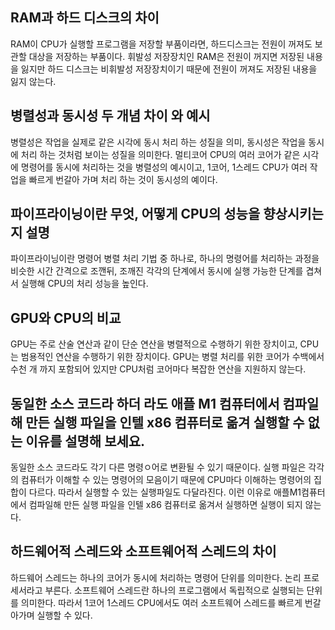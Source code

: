 ## RAM과 하드 디스크의 차이

RAM이 CPU가 실행할 프로그램을 저장할 부품이라면, 하드디스크는 전원이 꺼져도 보관할 대상을 저장하는 부품이다. 휘발성 저장장치인 RAM은 전원이 꺼지면 저장된 내용을 잃지만 하드 디스크는 비휘발성 저장장치이기 때문에 전원이 꺼져도 저장된 내용을 잃지 않는다.

## 병렬성과 동시성 두 개념 차이 와 예시

병렬성은 작업을 실제로 같은 시각에 동시 처리 하는 성질을 의미, 동시성은 작업을 동시에 처리 하는 것처럼 보이는 성질을 의미한다.
멀티코어 CPU의 여러 코어가 같은 시각에 명령어를 동시에 처리하는 것을 병렬성의 예시이고, 1코어, 1스레드 CPU가 여러 작업을 빠르게 번갈아 가며 처리 하는 것이 동시성의 예이다.

## 파이프라이닝이란 무엇, 어떻게 CPU의 성능을 향상시키는지 설명

파이프라이닝이란 명령어 병렬 처리 기법 중 하나로, 하나의 명령어를 처리하는 과정을 비슷한 시간 간격으로 조깬뒤, 조깨진 각각의 단계에서 동시에 실행 가능한 단계를 겹쳐서 실행해 CPU의 처리 성능을 높인다.

## GPU와 CPU의 비교

GPU는 주로 산술 연산과 같이 단순 연산을 병렬적으로 수행하기 위한 장치이고, CPU는 범용적인 연산을 수행하기 위한 장치이다. GPU는 병렬 처리를 위한 코어가 수백에서 수천 개 까지 포함되어 있지만 CPU처럼 코어마다 복잡한 연산을 지원하지 않는다.

## 동일한 소스 코드라 하더 라도 애플 M1 컴퓨터에서 컴파일해 만든 실행 파일을 인텔 x86 컴퓨터로 옮겨 실행할 수 없는 이유를 설명해 보세요.

동일한 소스 코드라도 각기 다른 명령ㅇ어로 변환될 수 있기 때문이다. 실행 파일은 각각의 컴퓨터가 이해할 수 있는 명령어의 모음이기 때문에 CPU마다 이해하는 명령어의 집합이 다르다. 따라서 실행할 수 있는 실행파일도 다달라진다. 이런 이유로 애플M1컴퓨터에서 컴파일해 만든 실행 파일을 인텔 x86 컴퓨터로 옮겨서 실행하면 실행이 되지 않는다.

## 하드웨어적 스레드와 소프트웨어적 스레드의 차이

하드웨어 스레드는 하나의 코어가 동시에 처리하는 명령어 단위를 의미한다. 논리 프로세서라고 부른다. 소프트웨어 스레드란 하나의 프로그램에서 독립적으로 실행되는 단위를 의미한다. 따라서 1코어 1스레드 CPU에서도 여러 소프트웨어 스레드를 빠르게 번갈아가며 실행할 수 있다.
